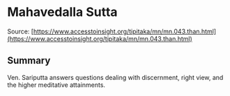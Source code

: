 # Mahavedalla Sutta

Source: [https://www.accesstoinsight.org/tipitaka/mn/mn.043.than.html](https://www.accesstoinsight.org/tipitaka/mn/mn.043.than.html)

## Summary
Ven. Sariputta answers questions dealing with discernment, right view, and the higher meditative attainments.